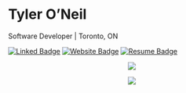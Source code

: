 # Tyler O’Neil

Software Developer | Toronto, ON  

<a href="https://linkedin.com/in/tyler-oneil-dev"><img src="https://custom-icon-badges.demolab.com/badge/LinkedIn-0A0A0A?style=for-the-badge&logo=linkedin-white&logoColor=fff" alt="Linked Badge"></a> 
<a href="https://tyleroneil.dev"><img src="https://img.shields.io/badge/Website-0A0A0A?style=for-the-badge&logo=react&logoColor=white" alt="Website Badge"></a> 
<a href="https://tyleroneil.dev/Tyler-Oneil-Resume.pdf"><img src="https://img.shields.io/badge/Resume-0A0A0A?style=for-the-badge&logo=readme&logoColor=fff" alt="Resume Badge"></a> 

<p align="center">
  <img src="https://skillicons.dev/icons?i=html,css,bootstrap,tailwind,js,ts,react,nodejs,expressjs,python,java,cs,bash,latex" />
</p>
<p align="center">
  <img src="https://skillicons.dev/icons?i=aws,azure,docker,postman,jenkins,vscode,neovim,git,linux,jest,mysql,postgres,mongodb,dotnet,spring" />
</p>
